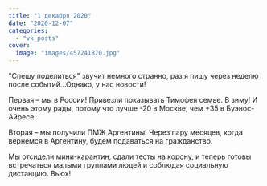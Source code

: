 ```yaml
---
title: "1 декабря 2020"
date: "2020-12-07"
categories: 
  - "vk_posts"
cover:
  image: "images/457241870.jpg"
---
```


"Спешу поделиться" звучит немного странно, раз я пишу через неделю после событий...Однако, у нас новости!

Первая – мы в России! Привезли показывать Тимофея семье. В зиму! И очень этому рады, потому что лучше -20 в Москве, чем +35 в Буэнос-Айресе.

<!--more-->

Вторая – мы получили ПМЖ Аргентины! Через пару месяцев, когда вернемся в Аргентину, будем подаваться на гражданство.

Мы отсидели мини-карантин, сдали тесты на корону, и теперь готовы встречаться малыми группами людей и соблюдая социальную дистанцию. Вьюх!
